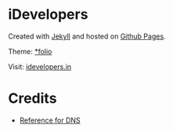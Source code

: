 # iDevelopers

Created with [Jekyll](https://github.com/jekyll/jekyll) and hosted on [Github Pages](https://pages.github.com).

Theme: [*folio](https://github.com/bogoli/-folio)

Visit: [idevelopers.in](https://idevelopers.in)

# Credits

* [Reference for DNS](https://medium.com/swlh/how-to-host-your-website-on-github-pages-for-free-3302b0fe8956)
